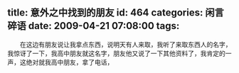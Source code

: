 title: 意外之中找到的朋友
id: 464
categories: 闲言碎语
date: 2009-04-21 07:08:00
tags:
---

　　在这边有朋友说让我拿点东西，说明天有人来取，我听了来取东西人的名字，我惊讶了一下，我高中朋友就这名字，朋友他又说了一下其他资料了，我肯定的一声，这绝对就我高中朋友，拿了电话，
